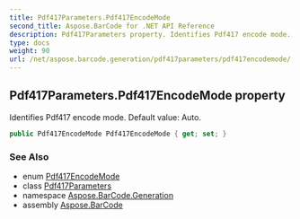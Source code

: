 ```yaml
---
title: Pdf417Parameters.Pdf417EncodeMode
second_title: Aspose.BarCode for .NET API Reference
description: Pdf417Parameters property. Identifies Pdf417 encode mode. Default value Auto
type: docs
weight: 90
url: /net/aspose.barcode.generation/pdf417parameters/pdf417encodemode/
---
```

## Pdf417Parameters.Pdf417EncodeMode property

Identifies Pdf417 encode mode. Default value: Auto.

```csharp
public Pdf417EncodeMode Pdf417EncodeMode { get; set; }
```

### See Also

* enum [Pdf417EncodeMode](../../pdf417encodemode/)
* class [Pdf417Parameters](../)
* namespace [Aspose.BarCode.Generation](../../pdf417parameters/)
* assembly [Aspose.BarCode](../../../)


